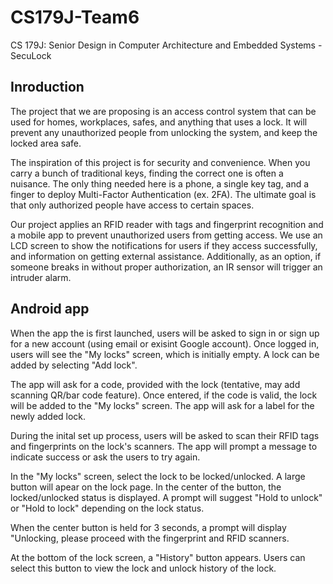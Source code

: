CS179J-Team6
============

CS 179J: Senior Design in Computer Architecture and Embedded Systems - SecuLock

Inroduction
-----------

The project that we are proposing is an access control system that can be used for homes, workplaces, safes, and anything that uses a lock. It will prevent any unauthorized people from unlocking the system, and keep the locked area safe. 

The inspiration of this project is for security and convenience. When you carry a bunch of traditional keys, finding the correct one is often a nuisance. The only thing needed here is a phone, a single key tag, and a finger to deploy Multi-Factor Authentication (ex. 2FA). The ultimate goal is that only authorized people have access to certain spaces.

Our project applies an RFID reader with tags and fingerprint recognition and a mobile app to prevent unauthorized users from getting access. We use an LCD screen to show the notifications for users if they access successfully, and information on getting external assistance. Additionally, as an option, if someone breaks in without proper authorization, an IR sensor will trigger an intruder alarm.

Android app
-----------

When the app the is first launched, users will be asked to sign in or sign up for a new account (using email or exisint Google account). Once logged in, users will see the "My locks" screen, which is initially empty. A lock can be added by selecting "Add lock".

The app will ask for a code, provided with the lock (tentative, may add scanning QR/bar code feature). Once entered, if the code is valid, the lock will be added to the "My locks" screen. The app will ask for a label for the newly added lock.

During the inital set up process, users will be asked to scan their RFID tags and fingerprints on the lock's scanners. The app will prompt a message to indicate success or ask the users to try again.

In the "My locks" screen, select the lock to be locked/unlocked. A large button will apear on the lock page. In the center of the button, the locked/unlocked status is displayed. A prompt will suggest "Hold to unlock" or "Hold to lock" depending on the lock status.

When the center button is held for 3 seconds, a prompt will display "Unlocking, please proceed with the fingerprint and RFID scanners.

At the bottom of the lock screen, a "History" button appears. Users can select this button to view the lock and unlock history of the lock.
